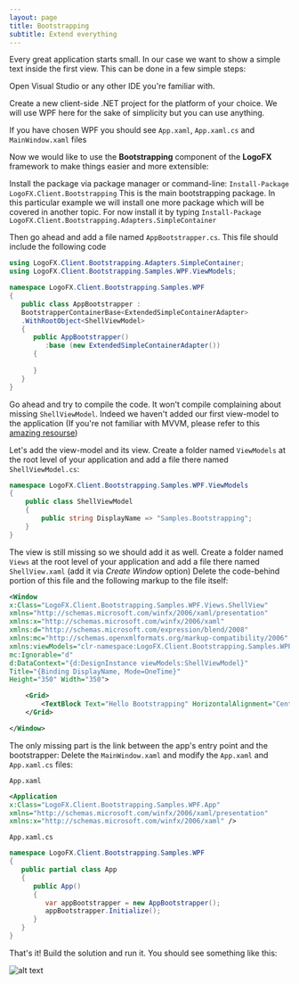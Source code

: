 ```yaml
---
layout: page
title: Bootstrapping
subtitle: Extend everything
---
```


Every great application starts small. 
In our case we want to show a simple text inside the first view.
This can be done in a few simple steps:

Open Visual Studio or any other IDE you're familiar with.

Create a new client-side .NET project for the platform of your choice. 
We will use WPF here for the sake of simplicity but you can use anything.

If you have chosen WPF you should see `App.xaml`, `App.xaml.cs` and `MainWindow.xaml` files

Now we would like to use the **Bootstrapping** 
component of the **LogoFX** framework to make things easier
and more extensible:

Install the package via package manager or command-line: 
`Install-Package LogoFX.Client.Bootstrapping`
This is the main bootstrapping package. 
In this particular example we will install one more package
which will be covered in another topic. 
For now install it by typing 
`Install-Package LogoFX.Client.Bootstrapping.Adapters.SimpleContainer`

Then go ahead and add a file named `AppBootstrapper.cs`. This file should include the following code
```csharp
using LogoFX.Client.Bootstrapping.Adapters.SimpleContainer;
using LogoFX.Client.Bootstrapping.Samples.WPF.ViewModels;

namespace LogoFX.Client.Bootstrapping.Samples.WPF
{
   public class AppBootstrapper : 
   BootstrapperContainerBase<ExtendedSimpleContainerAdapter>
   .WithRootObject<ShellViewModel>
   {
      public AppBootstrapper()
         :base (new ExtendedSimpleContainerAdapter())
      {
			
      }
   }
}
```

Go ahead and try to compile the code. It won't compile complaining about missing `ShellViewModel`.
Indeed we haven't added our first view-model to the application (If you're not familiar with MVVM, please
refer to this [amazing resourse](https://www.codeproject.com/Articles/100175/Model-View-ViewModel-MVVM-Explained))

Let's add the view-model and its view. Create a folder named `ViewModels` 
at the root level of your application and add a file there named `ShellViewModel.cs`:

```csharp
namespace LogoFX.Client.Bootstrapping.Samples.WPF.ViewModels
{
    public class ShellViewModel
    {
        public string DisplayName => "Samples.Bootstrapping";
    }
}
```

The view is still missing so we should add it as well. Create a folder named `Views`
at the root level of your application and add a file there named `ShellView.xaml` 
(add it via *Create Window* option)
Delete the code-behind portion of this file and the following markup to the file itself:
```xml
<Window 
x:Class="LogoFX.Client.Bootstrapping.Samples.WPF.Views.ShellView"
xmlns="http://schemas.microsoft.com/winfx/2006/xaml/presentation"
xmlns:x="http://schemas.microsoft.com/winfx/2006/xaml"
xmlns:d="http://schemas.microsoft.com/expression/blend/2008"
xmlns:mc="http://schemas.openxmlformats.org/markup-compatibility/2006"
xmlns:viewModels="clr-namespace:LogoFX.Client.Bootstrapping.Samples.WPF.ViewModels"
mc:Ignorable="d"
d:DataContext="{d:DesignInstance viewModels:ShellViewModel}"
Title="{Binding DisplayName, Mode=OneTime}"
Height="350" Width="350">

    <Grid>
        <TextBlock Text="Hello Bootstrapping" HorizontalAlignment="Center" VerticalAlignment="Center" FontSize="24" />
    </Grid>

</Window>
```

The only missing part is the link between the app's entry point and the bootstrapper:
Delete the `MainWindow.xaml` and modify the `App.xaml` and `App.xaml.cs` files:

`App.xaml`
```xml
<Application 
x:Class="LogoFX.Client.Bootstrapping.Samples.WPF.App"
xmlns="http://schemas.microsoft.com/winfx/2006/xaml/presentation"
xmlns:x="http://schemas.microsoft.com/winfx/2006/xaml" />
```
   
`App.xaml.cs`   
```csharp
namespace LogoFX.Client.Bootstrapping.Samples.WPF
{    
   public partial class App
   {
      public App()
      {
         var appBootstrapper = new AppBootstrapper();
         appBootstrapper.Initialize();
      }
   }
}
```

That's it! Build the solution and run it. You should see something like this:

![alt text](../assets/samples-bootstrapping-final-result.png)